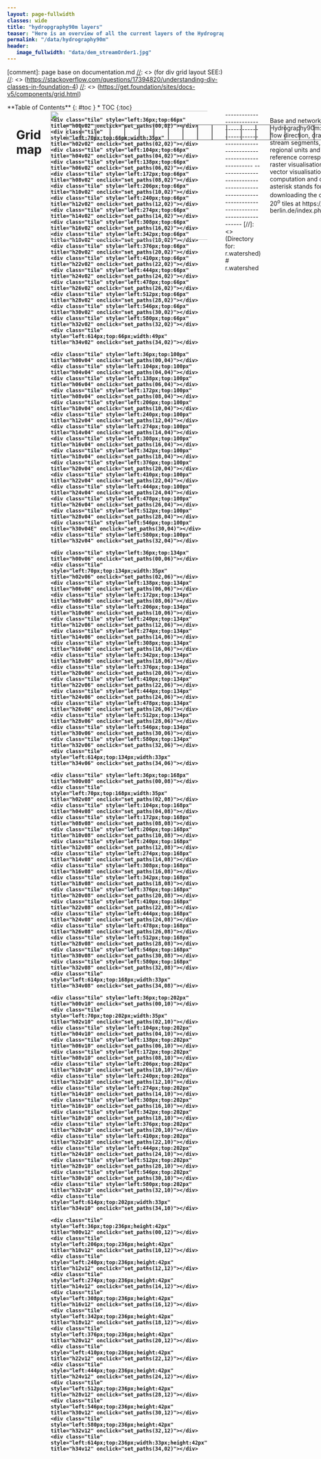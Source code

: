 ```yaml
---
layout: page-fullwidth
classes: wide
title: "hydropgraphy90m layers"
teaser: "Here is an overview of all the current layers of the Hydrography90m dataset. Click below on the tiled map to get the download links, or use the script [here](/link/to/code_page). Please see the paper by [Amatulli et al. (2022)](link/to/essd) for further details."
permalink: "/data/hydrography90m"
header:
   image_fullwidth: "data/dem_streamOrder1.jpg"
---
```


<style>
	table, th, td {border: 0px solid black; background-color: white;}

	.tileDownloadBoundsTitle {
		padding-bottom: 5px;
	}
	.mapTileDownloadContainer {
		width: 685px;
		height: 267px;
		display: block;
		position: relative;
	}
	.mapTileDownloadBaseLayer {
		position: absolute;
		left:0;
		right:0;
	}
.tile {
  width:34px;
  height:34px;
  border:1px solid #606060;
  display:block;
  position:absolute;
  background-color: rgba(128,128,128,0.01);
}

.tile:hover {
  border:2px solid red;
  z-index:2;
  background-color: rgba(128,128,128,0.01);
}

.tile.selected {
  border:1px solid red;
  opacity: 0.6;
  z-index:2;
  background-color: red;
}

#tilepaths a {
  font-family: monospace;
  font-size: 10px;
}

#tilepaths a:link {
  text-decoration: none;
}

#tilepaths a:visited {
  text-decoration: none;
}

#tilepaths a:hover {
  text-decoration: underline;
}

#tilepaths a:active {
  text-decoration: underline;
}

code {
  font-weight: bold;
}

		#	if (FILES[i]= 'r.stream.channel') {
			#		SUB_FILE = CHANNEL_FILE
			#	} else if (FILES = 'r.stream.distance') {
			#		SUB_FILE = DIST_FILE
			#	} else if (FILES = 'r.stream.order') {
			#		SUB_FILE = ORDER_FILE
			#	} else if (FILES = 'r.stream.slope') {
			#		SUB_FILE = SLOPE_FILE
			#	} else {SUB_FILE = WTRSHD_FILE}

</style>

<script src="../../pages/data/jquery-3.6.0.js" type="text/javascript"></script>
<script>
	var BASE_URL = 'https://public.igb-berlin.de/index.php/s/agciopgzXjWswF4';
	var FILES = ['r.stream.channel', 'r.stream.distance', 'r.stream.order', 'r.stream.slope', 'r.watershed'];
	var CHANNEL_FILE = ['channel_curv_cel', 'channel_dist_dw_seg', 'channel_dist_up_cel', 'channel_dist_up_seg', 'channel_elv_dw_cel', 'channel_elv_dw_seg', 'channel_elv_up_cel', 'channel_elv_up_seg', 'channel_grad_dw_seg', 'channel_grad_up_cel', 'channel_grad_up_seg'];
	var DIST_FILE = ['outlet_diff_dw_basin', 'outlet_diff_dw_scratch', 'outlet_dist_dw_basin', 'outlet_dist_dw_scratch', 'stream_diff_dw_near', 'stream_diff_up_farth', 'stream_diff_up_near', 'stream_dist_dw_near', 'stream_dist_proximity', 'stream_dist_up_farth', 'stream_dist_up_near'];
	var ORDER_FILE = ['order_hack', 'order_horton', 'order_shreve', 'order_strahler', 'order_topo', 'order_vect'];
	var SLOPE_FILE = ['slope_curv_max_dw_cel', 'slope_curve_min_dw_cel', 'slope_elv_dw_cel', 'slope_grad_dw_cel'];
	var WTRSHD_FILE = ['accumulation', 'basin', 'depression', 'direction', 'outlet', 'regional', 'segment', 'sub_catchment'];
	var SUB_FILE = [CHANNEL_FILE, DIST_FILE, ORDER_FILE, SLOPE_FILE, WTRSHD_FILE]

	function set_paths(h,v) {

		var HZ_TILE_CODE = h
		var VT_TILE_CODE = v

		<p><a href="https://public.igb-berlin.de/index.php/s/agciopgzXjWswF4?path=%2F"/>Flow Accumulation</a></p>
		
		var lines = ['<p>', '<div class="tileDownloadBoundsTitle"> RTS Label: "'h'+ h + 'v' + v ":</div>'];
		
		r.watershed/basin_tiles20d/basin.tif
		
		


		for (var i = 0 ; i < FILES.length; ++i) {
			for (var j = 0 ; j < SUB_FILES.length; ++j) {
					for (var k = 0 ; k < SUB_FILE[j].length[j]; ++k){
						var url = [BASE_URL, FILES[i], '%2F', SUB_FILE[j], '_tiles20d','&files=', SUB_FILE[i],'_h', lat, 'v', long,.tif.join('');
						var dataset_name = FILES[i].split("/")[0];
					
						lines.push('<div class="url"><b>' + dataset_name.charAt(0).toUpperCase() + dataset_name.slice(1) + ": " + '</b><a href="' + url + '">' + url + '</a></div>');
					}
			}
		}
	lines.push('</p>');
	document.getElementById("tilepaths").innerHTML = lines.join('');
	};
	$(function() {
		$(".tile").on("click", function() {
			$(".tile").removeClass("selected");
			$(this).addClass("selected");
		});
	});
</script>


[comment]: page base on documentation.md
[//]: <> (for div grid layout SEE:)
[//]: <> (https://stackoverflow.com/questions/17394820/understanding-div-classes-in-foundation-4)
[//]: <> (https://get.foundation/sites/docs-v5/components/grid.html)

<div class="row">
<div class="medium-4 medium-push-9 columns" markdown="1">
<div class="panel radius" markdown="1">
**Table of Contents**
{: #toc }
*  TOC
{:toc}
</div>
</div><!-- /.medium-4.columns -->

<div class="medium-8 medium-pull-4 columns" markdown="1">

----------------------------------------------------------------------------------------------
# Grid map

<div class="mapTileDownloadContainer">
	<div class="mapTileDownloadBaseLayer"><img width="750" height="300" src="../../images/data/basins_noTiles.png" /></div>
	<div class="tile" style="left:36px;top:32px" title="h00v00" onclick="set_paths(00,00)"></div>
	<div class="tile" style="left:70px;top:32px;width:35px" title="h02v00" onclick="set_paths(02,00)"></div>
	<div class="tile" style="left:104px;top:32px" title="h04v00" onclick="set_paths(04,00)"></div>
	<div class="tile" style="left:138px;top:32px" title="h06v00" onclick="set_paths(06,00)"></div>
	<div class="tile" style="left:172px;top:32px" title="h08v00" onclick="set_paths(08,00)"></div>
	<div class="tile" style="left:206px;top:32px" title="h10v00" onclick="set_paths(10,00)"></div>
	<div class="tile" style="left:240px;top:32px" title="h12v00" onclick="set_paths(12,00)"></div>	
	<div class="tile" style="left:274px;top:32px" title="h14v00" onclick="set_paths(14,00)"></div>	
	<div class="tile" style="left:308px;top:32px" title="h16v00" onclick="set_paths(16,00)"></div>
	<div class="tile" style="left:342px;top:32px" title="h18v00" onclick="set_paths(18,00)"></div>
	<div class="tile" style="left:376px;top:32px" title="h20v00" onclick="set_paths(20,00)"></div>
	<div class="tile" style="left:410px;top:32px" title="h22v00" onclick="set_paths(22,00)"></div>
	<div class="tile" style="left:444px;top:32px" title="h24v00" onclick="set_paths(24,00)"></div>
	<div class="tile" style="left:478px;top:32px" title="h26v00" onclick="set_paths(26,00)"></div>
	<div class="tile" style="left:512px;top:32px" title="h28v00" onclick="set_paths(28,00)"></div>
	<div class="tile" style="left:546px;top:32px" title="h30v00" onclick="set_paths(30,00)"></div>
	<div class="tile" style="left:580px;top:32px" title="h32v00" onclick="set_paths(32,00)"></div>
	<div class="tile" style="left:614px;top:32px;width:49px" title="h34v00" onclick="set_paths(34,00)"></div>

	<div class="tile" style="left:36px;top:66px" title="h00v02" onclick="set_paths(00,02)"></div>
	<div class="tile" style="left:70px;top:66px;width:35px" title="h02v02" onclick="set_paths(02,02)"></div>
	<div class="tile" style="left:104px;top:66px" title="h04v02" onclick="set_paths(04,02)"></div>
	<div class="tile" style="left:138px;top:66px" title="h06v02" onclick="set_paths(06,02)"></div>
	<div class="tile" style="left:172px;top:66px" title="h08v02" onclick="set_paths(08,02)"></div>
	<div class="tile" style="left:206px;top:66px" title="h10v02" onclick="set_paths(10,02)"></div>
	<div class="tile" style="left:240px;top:66px" title="h12v02" onclick="set_paths(12,02)"></div>	
	<div class="tile" style="left:274px;top:66px" title="h14v02" onclick="set_paths(14,02)"></div>	
	<div class="tile" style="left:308px;top:66px" title="h16v02" onclick="set_paths(16,02)"></div>
	<div class="tile" style="left:342px;top:66px" title="h18v02" onclick="set_paths(18,02)"></div>
	<div class="tile" style="left:376px;top:66px" title="h20v02" onclick="set_paths(20,02)"></div>
	<div class="tile" style="left:410px;top:66px" title="h22v02" onclick="set_paths(22,02)"></div>
	<div class="tile" style="left:444px;top:66px" title="h24v02" onclick="set_paths(24,02)"></div>
	<div class="tile" style="left:478px;top:66px" title="h26v02" onclick="set_paths(26,02)"></div>
	<div class="tile" style="left:512px;top:66px" title="h28v02" onclick="set_paths(28,02)"></div>
	<div class="tile" style="left:546px;top:66px" title="h30v02" onclick="set_paths(30,02)"></div>
	<div class="tile" style="left:580px;top:66px" title="h32v02" onclick="set_paths(32,02)"></div>
	<div class="tile" style="left:614px;top:66px;width:49px" title="h34v02" onclick="set_paths(34,02)"></div>

	<div class="tile" style="left:36px;top:100px" title="h00v04" onclick="set_paths(00,04)"></div>
	<div class="tile" style="left:104px;top:100px" title="h04v04" onclick="set_paths(04,04)"></div>
	<div class="tile" style="left:138px;top:100px" title="h06v04" onclick="set_paths(06,04)"></div>
	<div class="tile" style="left:172px;top:100px" title="h08v04" onclick="set_paths(08,04)"></div>
	<div class="tile" style="left:206px;top:100px" title="h10v04" onclick="set_paths(10,04)"></div>
	<div class="tile" style="left:240px;top:100px" title="h12v04" onclick="set_paths(12,04)"></div>	
	<div class="tile" style="left:274px;top:100px" title="h14v04" onclick="set_paths(14,04)"></div>	
	<div class="tile" style="left:308px;top:100px" title="h16v04" onclick="set_paths(16,04)"></div>
	<div class="tile" style="left:342px;top:100px" title="h18v04" onclick="set_paths(18,04)"></div>
	<div class="tile" style="left:376px;top:100px" title="h20v04" onclick="set_paths(20,04)"></div>
	<div class="tile" style="left:410px;top:100px" title="h22v04" onclick="set_paths(22,04)"></div>
	<div class="tile" style="left:444px;top:100px" title="h24v04" onclick="set_paths(24,04)"></div>
	<div class="tile" style="left:478px;top:100px" title="h26v04" onclick="set_paths(26,04)"></div>
	<div class="tile" style="left:512px;top:100px" title="h28v04" onclick="set_paths(28,04)"></div>
	<div class="tile" style="left:546px;top:100px" title="h30v04E" onclick="set_paths(30,04)"></div>
	<div class="tile" style="left:580px;top:100px" title="h32v04" onclick="set_paths(32,04)"></div>
	
	<div class="tile" style="left:36px;top:134px" title="h00v06" onclick="set_paths(00,06)"></div>
	<div class="tile" style="left:70px;top:134px;width:35px" title="h02v06" onclick="set_paths(02,06)"></div>
	<div class="tile" style="left:138px;top:134px" title="h06v06" onclick="set_paths(06,06)"></div>
	<div class="tile" style="left:172px;top:134px" title="h08v06" onclick="set_paths(08,06)"></div>
	<div class="tile" style="left:206px;top:134px" title="h10v06" onclick="set_paths(10,06)"></div>
	<div class="tile" style="left:240px;top:134px" title="h12v06" onclick="set_paths(12,06)"></div>	
	<div class="tile" style="left:274px;top:134px" title="h14v06" onclick="set_paths(14,06)"></div>	
	<div class="tile" style="left:308px;top:134px" title="h16v06" onclick="set_paths(16,06)"></div>
	<div class="tile" style="left:342px;top:134px" title="h18v06" onclick="set_paths(18,06)"></div>
	<div class="tile" style="left:376px;top:134px" title="h20v06" onclick="set_paths(20,06)"></div>
	<div class="tile" style="left:410px;top:134px" title="h22v06" onclick="set_paths(22,06)"></div>
	<div class="tile" style="left:444px;top:134px" title="h24v06" onclick="set_paths(24,06)"></div>
	<div class="tile" style="left:478px;top:134px" title="h26v06" onclick="set_paths(26,06)"></div>
	<div class="tile" style="left:512px;top:134px" title="h28v06" onclick="set_paths(28,06)"></div>
	<div class="tile" style="left:546px;top:134px" title="h30v06" onclick="set_paths(30,06)"></div>
	<div class="tile" style="left:580px;top:134px" title="h32v06" onclick="set_paths(32,06)"></div>
	<div class="tile" style="left:614px;top:134px;width:33px" title="h34v06" onclick="set_paths(34,06)"></div>

	<div class="tile" style="left:36px;top:168px" title="h00v08" onclick="set_paths(00,08)"></div>
	<div class="tile" style="left:70px;top:168px;width:35px" title="h02v08" onclick="set_paths(02,08)"></div>
	<div class="tile" style="left:104px;top:168px" title="h04v08" onclick="set_paths(04,08)"></div>
	<div class="tile" style="left:172px;top:168px" title="h08v08" onclick="set_paths(08,08)"></div>
	<div class="tile" style="left:206px;top:168px" title="h10v08" onclick="set_paths(10,08)"></div>
	<div class="tile" style="left:240px;top:168px" title="h12v08" onclick="set_paths(12,08)"></div>	
	<div class="tile" style="left:274px;top:168px" title="h14v08" onclick="set_paths(14,08)"></div>	
	<div class="tile" style="left:308px;top:168px" title="h16v08" onclick="set_paths(16,08)"></div>
	<div class="tile" style="left:342px;top:168px" title="h18v08" onclick="set_paths(18,08)"></div>
	<div class="tile" style="left:376px;top:168px" title="h20v08" onclick="set_paths(20,08)"></div>
	<div class="tile" style="left:410px;top:168px" title="h22v08" onclick="set_paths(22,08)"></div>
	<div class="tile" style="left:444px;top:168px" title="h24v08" onclick="set_paths(24,08)"></div>
	<div class="tile" style="left:478px;top:168px" title="h26v08" onclick="set_paths(26,08)"></div>
	<div class="tile" style="left:512px;top:168px" title="h28v08" onclick="set_paths(28,08)"></div>
	<div class="tile" style="left:546px;top:168px" title="h30v08" onclick="set_paths(30,08)"></div>
	<div class="tile" style="left:580px;top:168px" title="h32v08" onclick="set_paths(32,08)"></div>
	<div class="tile" style="left:614px;top:168px;width:33px" title="h34v08" onclick="set_paths(34,08)"></div>

	<div class="tile" style="left:36px;top:202px" title="h00v10" onclick="set_paths(00,10)"></div>
	<div class="tile" style="left:70px;top:202px;width:35px" title="h02v10" onclick="set_paths(02,10)"></div>
	<div class="tile" style="left:104px;top:202px" title="h04v10" onclick="set_paths(04,10)"></div>
	<div class="tile" style="left:138px;top:202px" title="h06v10" onclick="set_paths(06,10)"></div>
	<div class="tile" style="left:172px;top:202px" title="h08v10" onclick="set_paths(08,10)"></div>
	<div class="tile" style="left:206px;top:202px" title="h10v10" onclick="set_paths(10,10)"></div>
	<div class="tile" style="left:240px;top:202px" title="h12v10" onclick="set_paths(12,10)"></div>	
	<div class="tile" style="left:274px;top:202px" title="h14v10" onclick="set_paths(14,10)"></div>	
	<div class="tile" style="left:308px;top:202px" title="h16v10" onclick="set_paths(16,10)"></div>
	<div class="tile" style="left:342px;top:202px" title="h18v10" onclick="set_paths(18,10)"></div>
	<div class="tile" style="left:376px;top:202px" title="h20v10" onclick="set_paths(20,10)"></div>
	<div class="tile" style="left:410px;top:202px" title="h22v10" onclick="set_paths(22,10)"></div>
	<div class="tile" style="left:444px;top:202px" title="h24v10" onclick="set_paths(24,10)"></div>
	<div class="tile" style="left:512px;top:202px" title="h28v10" onclick="set_paths(28,10)"></div>
	<div class="tile" style="left:546px;top:202px" title="h30v10" onclick="set_paths(30,10)"></div>
	<div class="tile" style="left:580px;top:202px" title="h32v10" onclick="set_paths(32,10)"></div>
	<div class="tile" style="left:614px;top:202px;width:33px" title="h34v10" onclick="set_paths(34,10)"></div>

	<div class="tile" style="left:36px;top:236px;height:42px" title="h00v12" onclick="set_paths(00,12)"></div>
	<div class="tile" style="left:206px;top:236px;height:42px" title="h10v12" onclick="set_paths(10,12)"></div>
	<div class="tile" style="left:240px;top:236px;height:42px" title="h12v12" onclick="set_paths(12,12)"></div>	
	<div class="tile" style="left:274px;top:236px;height:42px" title="h14v12" onclick="set_paths(14,12)"></div>	
	<div class="tile" style="left:308px;top:236px;height:42px" title="h16v12" onclick="set_paths(16,12)"></div>
	<div class="tile" style="left:342px;top:236px;height:42px" title="h18v12" onclick="set_paths(18,12)"></div>
	<div class="tile" style="left:376px;top:236px;height:42px" title="h20v12" onclick="set_paths(20,12)"></div>
	<div class="tile" style="left:410px;top:236px;height:42px" title="h22v12" onclick="set_paths(22,12)"></div>
	<div class="tile" style="left:444px;top:236px;height:42px" title="h24v12" onclick="set_paths(24,12)"></div>
	<div class="tile" style="left:512px;top:236px;height:42px" title="h28v12" onclick="set_paths(28,12)"></div>
	<div class="tile" style="left:546px;top:236px;height:42px" title="h30v12" onclick="set_paths(30,12)"></div>
	<div class="tile" style="left:580px;top:236px;height:42px" title="h32v12" onclick="set_paths(32,12)"></div>
	<div class="tile" style="left:614px;top:236px;width:33px;height:42px" title="h34v12" onclick="set_paths(34,02)"></div>
</div>


<div id="tilepaths"></div> 
----------------------------------------------------------------------------------------------
--------------------------------------------------------------------------------------------
[//]: <> (Directory for: r.watershed)
# r.watershed
<p>Base and network layers of Hydrography90m: flow accumulation, flow direction, drainage basins, outlets, stream segments, subcatchments,
regional units and depression; Map reference corresponding to Figure 6 for raster visualisation and Figure 5 for vector visualisation;
Unit; Commands for computation and output file names. The asterisk stands for the regular tile ID for downloading the data, available
in 20<sup>o</sup>x 20<sup>o</sup> tiles at https://public.igb-berlin.de/index.php/s/agciopgzXjWswF4</p>

<table style="width:100% background-image= none">
	<tr>
		<th colspan="2" style="font-size: 25px;">Flow Accumulation</th>
	</tr>
	<tr>
		<td rowspan="1">
			<img src="/hydrography.org/images/data/hydrography90m/Fig6/flow-accumulation.png" alt="accumulation_*.tif" width="320" />
		</td>
		<td><br><br><br><br>
			<ul>
				<li><a href="https://public.igb-berlin.de/index.php/s/agciopgzXjWswF4?path=%2Fr.watershed%2Faccumulation_tiles20d" target="_blank"> accumulation_*.tif (raster)</a></li>
				<li><a href="https://geo.igb-berlin.de/maps/new?layer=geonode:hydrography90m_v1_accumulation_cog&view=True" target="_blank" > Raster layer visualization</a></li>
			</ul>
		</td>
	</tr>
	<tr>
		<th colspan="2" style="font-size: 25px;">Drainage Basin</th>
	</tr>
	<tr>
		<td rowspan="1">
			<img src="/hydrography.org/images/data/hydrography90m/Fig6/drainage-basin.png" alt="Drainage Basin" width="320"/>
		</td>
		<td><br><br><br><br>
			<ul>
				<li><a href="https://public.igb-berlin.de/index.php/s/agciopgzXjWswF4?path=%2Fr.watershed%2Fbasin_tiles20d" target="_blank"> basin_*.tif (raster)</a></li>
				<li><a href="https://public.igb-berlin.de/index.php/s/agciopgzXjWswF4?path=%2Fr.watershed%2Fbasin_tiles20d" target="_blank">basin_*.gpkg (vector)</a></li>
				<li><a href="https://geo.igb-berlin.de/maps/new?layer=geonode:hydrography90m_v1_basin_cog&view=True" target="_blank" > Raster layer visualization</a></li>

			</ul>
		</td>
	</tr>
	<tr>
		<th colspan="2" style="font-size: 25px;">Flow Direction</th>
	</tr>
	<tr>
		<td rowspan="1">
			<embed src="/hydrography.org/images/data/hydrography90m/Fig6/flow-direction.png" alt="direction_*.tif" width="320"/>
		</td>
		<td><br><br><br><br>
			<ul>
				<li><a href="https://public.igb-berlin.de/index.php/s/agciopgzXjWswF4?path=%2Fr.watershed%2Fdirection_tiles20d" target="_blank"> direction_*.tif (raster)</a></li>
				<li><a href="https://geo.igb-berlin.de/maps/new?layer=geonode:hydrography90m_v1_direction_cog&view=True" target="_blank" > Raster layer visualization</a></li>
			</ul>
		</td>
	</tr>
	<tr>
		<th colspan="2" style="font-size: 25px;">Outlets</th>
	</tr>
	<tr>
		<td rowspan="1">
			<img src="/hydrography.org/images/data/hydrography90m/Fig6/str-seg-outlet.png" alt="Outlets" width="320"/>
		</td>
		<td><br><br><br><br>
			<ul>
				<li><a href="https://public.igb-berlin.de/index.php/s/agciopgzXjWswF4?path=%2Fr.watershed%2Foutlet_tiles20d" target="_blank"> outlet_*.tif (raster)</a></li>
				<li><a href="https://public.igb-berlin.de/index.php/s/agciopgzXjWswF4?path=%2Fr.watershed%2Foutlet_tiles20d" target="_blank">outlet_*.gpkg (vector)</a></li>
				<li><a href="https://geo.igb-berlin.de/maps/new?layer=geonode:hydrography90m_v1_outlet_cog&view=True" target="_blank" > Raster layer visualization</a></li>
			</ul>
		</td>
	</tr>
	<tr>
		<th colspan="2" style="font-size: 25px;">Stream Segment</th>
	</tr>
	<tr>
		<td rowspan="1">
			<img src="/hydrography.org/images/data/hydrography90m/Fig6/str-seg-outlet.png" alt="Stream Segment" width="320"/>
		</td>
		<td><br><br><br><br>
			<ul>
				<li><a href="https://public.igb-berlin.de/index.php/s/agciopgzXjWswF4?path=%2Fr.watershed%2Fsegment_tiles20d" target="_blank"> segment_*.tif (raster)</a></li>
				<li><a href="https://geo.igb-berlin.de/maps/new?layer=geonode:hydrography90m_v1_segment_cog&view=True" target="_blank" > Raster layer visualization</a></li>
			</ul>
		</td>
	</tr>
	<tr>
		<th colspan="2" style="font-size: 25px;">Sub-catchment</th>
	</tr>
	<tr>
		<td rowspan="1">
			<img src="/hydrography.org/images/data/hydrography90m/Fig6/sub-catchment.png" alt="Sub-catchment" width="320"/>
		</td>
		<td><br><br><br><br>
			<ul>
				<li><a href="https://public.igb-berlin.de/index.php/s/agciopgzXjWswF4?path=%2Fr.watershed%2Fsub_catchment_tiles20d" target="_blank">sub_catchment_*.tif (raster)</a></li>
				<li><a href="https://public.igb-berlin.de/index.php/s/agciopgzXjWswF4?path=%2Fr.watershed%2Fsub_catchment_tiles20d" target="_blank">sub_catchment_*.gpkg (vector)</a></li>
				<li><a href="https://geo.igb-berlin.de/maps/new?layer=geonode:hydrography90m_v1_sub_catchment_cog&view=True" target="_blank" > Raster layer visualization</a></li>
			</ul>
		</td>
	</tr>
	<tr>
		<th colspan="2" style="font-size: 25px;">Depression</th>
	</tr>
	<tr>
		<td rowspan="1">

		</td>
		<td><br><br><br><br>
			<ul>
				<li><a href="https://public.igb-berlin.de/index.php/s/agciopgzXjWswF4?path=%2Fr.watershed%2Fdepression_tiles20d" target="_blank"> Depression (raster)</a></li>
			</ul>
		</td>
	</tr>
</table>

------------------------------------------------------------------------------------------------------------------------------------------------------------------------

[//]: <> (Directory for: r.stream.slope)
# r.stream.slope

<p>Curvature, gradient (elevation difference divided by distance), and elevation difference raster maps computed with the r.stream.slope
GRASS GIS module; map reference corresponding to Figure 11; specific GRASS GIS command; and output layer name.</p>

<table style="width:100%">
	<tr>
		<th colspan="2" style="font-size: 18px;">Maximum curvature between highest upstream cell, focal cell and downstream cell</th>
	</tr>
	<tr>
		<td rowspan="1">
			<img src="/hydrography.org/images/data/hydrography90m/Fig11/slope-curv-max-dw-cel.png" alt="slope_curv_max_dw_cel_*.tif" width="320"/>
		</td>
		<td><br><br><br><br>
			<ul>
			<li><a href="https://public.igb-berlin.de/index.php/s/agciopgzXjWswF4?path=%2Fr.stream.slope%2Fslope_curv_max_dw_cel_tiles20d" target="_blank"> slope_curv_max_dw_cel_*.tif (raster)</a></li>
			<li><a href="https://geo.igb-berlin.de/maps/new?layer=geonode:hydrography90m_v1_slope_curv_max_dw_cel_cog&view=True" target="_blank" > Raster layer visualization</a></li>

			</ul>
		</td>
	</tr>
	<tr>
		<th colspan="2" style="font-size: 18px;">Minimum curvature between lowest upstream cell, focal cell and downstream cell.</th>
	</tr>
	<tr>
		<td rowspan="1">
			<img src="/hydrography.org/images/data/hydrography90m/Fig11/slope-curv-min-dw-cel.png" alt="slope_curv_min_dw_cel_*.tif" width="320"/>
		</td>
		<td><br><br><br><br>
			<ul>
			<li><a href="https://public.igb-berlin.de/index.php/s/agciopgzXjWswF4?path=%2Fr.stream.slope%2Fslope_curv_min_dw_cel_tiles20d" target="_blank"> slope_curv_min_dw_cel_*.tif (raster)</a></li>
			<li><a href="https://geo.igb-berlin.de/maps/new?layer=geonode:hydrography90m_v1_slope_curv_min_dw_cel_cog&view=True" target="_blank" > Raster layer visualization</a></li>
			</ul>
		</td>
	</tr>
	<tr>
		<th colspan="2" style="font-size: 18px;">Elevation difference between focal cell and downstream cell</th>
	</tr>
	<tr>
		<td rowspan="1">
			<img src="/hydrography.org/images/data/hydrography90m/Fig11/slope-elv-dw-cel.png" alt="slope_elv_dw_cel_*.tif" width="320"/>
		</td>
		<td><br><br><br><br>
			<ul>
			<li><a href="https://public.igb-berlin.de/index.php/s/agciopgzXjWswF4?path=%2Fr.stream.slope%2Fslope_elv_dw_cel_tiles20d" target="_blank"> slope_elv_dw_cel_*.tif (raster)</a></li>
			<li><a href="https://geo.igb-berlin.de/maps/new?layer=geonode:hydrography90m_v1_slope_elv_dw_cel_cog&view=True" target="_blank" > Raster layer visualization</a></li>
			</ul>
		</td>
	</tr>
	<tr>
		<th colspan="2" style="font-size: 18px;">Focal cell gradient</th>
	</tr>
	<tr>
		<td rowspan="1">
			<img src="/hydrography.org/images/data/hydrography90m/Fig11/slope-grad-dw-cel.png" alt="slope_grad_dw_cel_*.tif" width="320"/>
		</td>
		<td><br><br><br><br>
			<ul>
			<li><a href="https://public.igb-berlin.de/index.php/s/agciopgzXjWswF4?path=%2Fr.stream.slope%2Fslope_grad_dw_cel_tiles20d" target="_blank"> slope_grad_dw_cel_*.tif (raster)</a></li>
			<li><a href="https://geo.igb-berlin.de/maps/new?layer=geonode:hydrography90m_v1_slope_grad_dw_cel_cog&view=True" target="_blank" > Raster layer visualization</a></li>
			</ul>
		</td>
	</tr>
</table>

------------------------------------------------------------------------------------------------------------------------------------------------------------------------

[//]: <> (Directory for r.stream.distance)

# r.stream.distance

<p>    Stream/outlet distance and elevation difference raster maps computed with the r.stream.distance GRASS GIS module; map reference
corresponding to Figure 12; unit; GRASS GIS command; and output layer name.</p>

<table style="width:100%">
	<tr>
		<th colspan="2" style="font-size: 18px;">Shortest upstream distance between focal grid cell and the nearest sub-catchment drainage divide</th>
	</tr>
	<tr>
		<td rowspan="1">
			<img src="/hydrography.org/images/data/hydrography90m/Fig12/stream-dist-up-near.png" alt="Shortest upstream distance" width="325"/>
		</td>
		<td><br><br><br><br>
		<ul>
		<li><a href="https://public.igb-berlin.de/index.php/s/agciopgzXjWswF4?path=%2Fr.stream.distance%2Fstream_dist_up_near_tiles20d" target="_blank"> stream_dist_up_near_*.tif (raster)</a></li>
		<li><a href="https://geo.igb-berlin.de/maps/new?layer=geonode:hydrography90m_v1_stream_dist_up_near_cel_cog&view=True" target="_blank" > Raster layer visualization</a></li>
		</ul>
		</td>
	</tr>
	<tr>
		<th colspan="2" style="font-size: 18px;">Longest upstream distance between focal grid cell and the nearest sub-catchment drainage divide</th>
	</tr>
	<tr>
		<td rowspan="1">
			<img src="/hydrography.org/images/data/hydrography90m/Fig12/stream-dist-up-farth.png" alt="Longest upstream distance" width="330"/>
		</td>
		<td><br><br><br><br>
		<ul>
		<li><a href="https://public.igb-berlin.de/index.php/s/agciopgzXjWswF4?path=%2Fr.stream.distance%2Fstream_dist_dw_near_tiles20d" target="_blank"> stream_dist_up_farth_*.tif (raster)</a></li>
		<li><a href="https://geo.igb-berlin.de/maps/new?layer=geonode:hydrography90m_v1_stream_dist_dw_near_cel_cog&view=True" target="_blank" > Raster layer visualization</a></li>
		</ul>
		</td>
	</tr>
	<tr>
		<th colspan="2" style="font-size: 18px;">Distance between focal grid cell and its nearest downstream stream grid cell</th>
	</tr>
	<tr>
		<td rowspan="1">
			<img src="/hydrography.org/images/data/hydrography90m/Fig12/stream-dist-dw-near.png" alt="stream_dist_dw_near_*.tif" width="325"/>
		</td>
		<td><br><br><br><br>
		<ul>
		<li><a href="https://public.igb-berlin.de/index.php/s/agciopgzXjWswF4?path=%2Fr.stream.distance%2Fstream_dist_up_farth_tiles20d" target="_blank"> stream_dist_dw_near_*.tif (raster)</a></li>
        	<li><a href="https://geo.igb-berlin.de/maps/new?layer=geonode:hydrography90m_v1_stream_dist_up_farth_cel_cog&view=True" target="_blank" > Raster layer visualization</a></li>
		</ul>
		</td>
	</tr>
	<tr>
		<th colspan="2" style="font-size: 18px;">Distance between focal grid cell and the outlet grid cell in the network</th>
	</tr>
	<tr>
		<td rowspan="1">
			<img src="/hydrography.org/images/data/hydrography90m/Fig12/outlet-dist-dw-basin.png" alt="outlet_dist_dw_basin_*.tif" width="325"/>
		</td>
		<td><br><br><br><br>
		<ul>
		<li><a href="https://public.igb-berlin.de/index.php/s/agciopgzXjWswF4?path=%2Fr.stream.distance%2Foutlet_dist_dw_basin_tiles20d" target="_blank"> outlet_dist_dw_basin_*.tif (raster)</a></li>
                <li><a href="https://geo.igb-berlin.de/maps/new?layer=geonode:hydrography90m_v1_outlet_dist_dw_basin_cel_cog&view=True" target="_blank" > Raster layer visualization</a></li>
		</ul>
		</td>
	</tr>
	<tr>
		<th colspan="2" style="font-size: 18px;">Distance between focal grid cell and the downstream stream node grid cell</th>
	</tr>
	<tr>
		<td rowspan="1">
			<img src="/hydrography.org/images/data/hydrography90m/Fig12/outlet-dist-dw-scratch.png" alt="outlet_dist_dw_scatch_*.tif" width="325"/>
		</td>
		<td><br><br><br><br>
		<ul>
		<li><a href="https://public.igb-berlin.de/index.php/s/agciopgzXjWswF4?path=%2Fr.stream.distance%2Foutlet_dist_dw_scatch_tiles20d" target="_blank"> outlet_dist_dw_scatch_*.tif (raster)</a></li>
		<li><a href="https://geo.igb-berlin.de/maps/new?layer=geonode:hydrography90m_v1_outlet_dist_dw_scatch_cog&view=True" target="_blank" > Raster layer visualization</a></li>
		</ul>
		</td>
	</tr>
	<tr>
		<th colspan="2" style="font-size: 18px;">Euclidean distance between focal grid cell and the stream network</th>
	</tr>
	<tr>
		<td rowspan="1">
			<img src="/hydrography.org/images/data/hydrography90m/Fig12/stream-dist-proximity.png" alt="stream_dist_proximity_*.tif" width="325"/>
		</td>
		<td><br><br><br><br>
			<ul>
				<li><a href="https://public.igb-berlin.de/index.php/s/agciopgzXjWswF4?path=%2Fr.stream.distance%2Fstream_dist_proximity_tiles20d" target="_blank"> stream_dist_proximity_*.tif (raster)</a></li>
				<li><a href="" target="blank">**NEED** Raster layer visualization</a></li>
			</ul>
		</td>
	</tr>
	<tr>
		<th colspan="2" style="font-size: 18px;">Elevation difference of the shortest path from focal grid cell to the sub-catchment drainage divide</th>
	</tr>
	<tr>
		<td rowspan="1">
			<img src="/hydrography.org/images/data/hydrography90m/Fig12/stream-dist-up-near.png" alt="stream_diff_up_near_*.tif" width="325"/>
		</td>
		<td><br><br><br><br>
		<ul>
		<li><a href="https://public.igb-berlin.de/index.php/s/agciopgzXjWswF4?path=%2Fr.stream.distance%2Fstream_diff_up_near_tiles20d" target="_blank"> stream_diff_up_near_*.tif (raster)</a></li>
		<li><a href="https://geo.igb-berlin.de/maps/new?layer=geonode:hydrography90m_v1_outlet_dist_dw_scatch_cog&view=True" target="_blank" > Raster layer visualization</a></li>
		</ul>
		</td>
	</tr>
	<tr>
		<th colspan="2" style="font-size: 18px;">Elevation difference of the longest path from focal grid cell to the sub-catchment drainage divide</th>
	</tr>
	<tr>
		<td rowspan="1">
			<img src="/hydrography.org/images/data/hydrography90m/Fig12/stream-diff-up-farth.png" alt="stream_diff_up_farth_*.tif" width="325"/>
		</td>
		<td><br><br><br><br>
		<ul>
		<li><a href="https://public.igb-berlin.de/index.php/s/agciopgzXjWswF4?path=%2Fr.stream.distance%2Fstream_diff_up_farth_tiles20d" target="_blank"> stream_diff_up_farth_*.tif (raster)</a></li>
		<li><a href="https://geo.igb-berlin.de/maps/new?layer=geonode:hydrography90m_v1_stream_diff_up_farth_cog&view=True" target="_blank" > Raster layer visualization</a></li>
		</ul>
		</td>
	</tr>
	<tr>
		<th colspan="2" style="font-size: 18px;">Elevation difference between focal grid cell and its nearest downstream stream pixel</th>
	</tr>
	<tr>
		<td rowspan="1">
			<img src="/hydrography.org/images/data/hydrography90m/Fig12/stream-diff-dw-near.png" alt="stream_diff_dw_near_*.tif" width="325"/>
		</td>
		<td><br><br><br><br>
		<ul>
		<li><a href="https://public.igb-berlin.de/index.php/s/agciopgzXjWswF4?path=%2Fr.stream.distance%2Fstream_diff_dw_near_tiles20d" target="_blank"> stream_diff_dw_near_*.tif (raster)</a></li>
		<li><a href="https://geo.igb-berlin.de/maps/new?layer=geonode:hydrography90m_v1_stream_diff_dw_near_cog&view=True" target="_blank" > Raster layer visualization</a></li>
		</ul>
		</td>
	</tr>
	<tr>
		<th colspan="2" style="font-size: 18px;">Elevation difference between focal grid cell and the outlet grid cell in the network</th>
	</tr>
	<tr>
		<td rowspan="1">
			<img src="/hydrography.org/images/data/hydrography90m/Fig12/outlet-diff-dw-basin.png" alt="outlet_diff_dw_basin_*.tif" width="325"/>
		</td>
		<td><br><br><br><br>
		<ul>
		<li><a href="https://public.igb-berlin.de/index.php/s/agciopgzXjWswF4?path=%2Fr.stream.distance%2Foutlet_diff_dw_basin_tiles20d" target="_blank"> outlet_diff_dw_basin_*.tif (raster)</a></li>
		<li><a href="https://geo.igb-berlin.de/maps/new?layer=geonode:hydrography90m_v1_outlet_diff_dw_basin_cog&view=True" target="_blank" > Raster layer visualization</a></li>
		</ul>
		</td>
	</tr>
	<tr>
		<th colspan="2" style="font-size: 18px;">Elevation difference between focal grid cell and the downstream stream node grid cell</th>
	</tr>
	<tr>
		<td rowspan="1">
			<img src="/hydrography.org/images/data/hydrography90m/Fig12/outlet-diff-dw-scratch.png" alt="outlet_diff_dw_scatch_*.tif" width="325"/>
		</td>
		<td><br><br><br><br>
		<ul>
		<li><a href="https://public.igb-berlin.de/index.php/s/agciopgzXjWswF4?path=%2Fr.stream.distance%2Foutlet_diff_dw_scatch_tiles20d" target="_blank"> outlet_diff_dw_scatch_*.tif (raster)</a></li>
		<li><a href="https://geo.igb-berlin.de/maps/new?layer=geonode:hydrography90m_v1_outlet_diff_dw_scatch_cog&view=True" target="_blank" > Raster layer visualization</a></li>
		</ul>
		</td>
	</tr>
</table>

------------------------------------------------------------------

[//]: <> (Directory for: r.stream.slope)

# r.stream.channel

<table style="width:100%">
	<tr>
		<th colspan="2" style="font-size: 18px;">Segment downstream mean gradient between focal cell and the node/outlet</th>
	</tr>
	<tr>
		<td rowspan="1">
			<img src="/hydrography.org/images/data/hydrography90m/Fig13/channel-grad-dw-seg.png" alt="channel_grad_dw_seg_*.tif" width="325"/>
		</td>
		<td><br><br><br><br>
		<ul>
		<li><a href="https://public.igb-berlin.de/index.php/s/agciopgzXjWswF4?path=%2Fr.stream.channel%2Fchannel_grad_dw_seg_tiles20d" target="_blank"> channel_grad_dw_seg_*.tif (raster)</a></li>
		<li><a href="https://geo.igb-berlin.de/maps/new?layer=geonode:hydrography90m_v1_channel_grad_dw_seg_cog&view=True" target="_blank" > Raster layer visualization</a></li>
		</ul>
		</td>
	</tr>
	<tr>
		<th colspan="2" style="font-size: 18px;">Segment upstream mean gradient between focal cell and the init/node</th>
	</tr>
	<tr>
		<td rowspan="1">
			<img src="/hydrography.org/images/data/hydrography90m/Fig13/channel-grad-up-seg.png" alt="channel_grad_up_seg_*.tif" width="325"/>
		</td>
		<td><br><br><br><br>
		<ul>
		<li><a href="https://public.igb-berlin.de/index.php/s/agciopgzXjWswF4?path=%2Fr.stream.channel%2Fchannel_grad_up_seg_tiles20d" target="_blank"> channel_grad_up_seg_*.tif (raster)</a></li>
		<li><a href="https://geo.igb-berlin.de/maps/new?layer=geonode:hydrography90m_v1_channel_grad_up_seg_cog&view=True" target="_blank" > Raster layer visualization</a></li>
		</ul>
		</td>
	</tr>
	<tr>
		<th colspan="2" style="font-size: 18px;">Upstream gradient between focal cell and the next cell</th>
	</tr>
	<tr>
		<td rowspan="1">
			<img src="/hydrography.org/images/data/hydrography90m/Fig13/channel-grad-up-cel.png" alt="channel_grad_up_cel_*.tif" width="325"/>
		</td>
		<td><br><br><br><br>
		<ul>
		<li><a href="https://public.igb-berlin.de/index.php/s/agciopgzXjWswF4?path=%2Fr.stream.channel%2Fchannel_grad_up_cel_tiles20d" target="_blank">channel_grad_up_cel_*.tif (raster)</a></li>
		<li><a href="https://geo.igb-berlin.de/maps/new?layer=geonode:hydrography90m_v1_channel_grad_up_cel_cog&view=True" target="_blank" > Raster layer visualization</a></li>
		</ul>
		</td>
	</tr>
	<tr>
		<th colspan="2" style="font-size: 18px;">Cell stream course curvature of the focal cell</th>
	</tr>
	<tr>
		<td rowspan="1">
			<img src="/hydrography.org/images/data/hydrography90m/Fig13/channel-curv-cel.png" alt="channel_curv_cel_*.tif" width="325"/>
		</td>
		<td><br><br><br><br>
		<ul>
		<li><a href="https://public.igb-berlin.de/index.php/s/agciopgzXjWswF4?path=%2Fr.stream.channel%2Fchannel_curv_cel_tiles20d" target="_blank">channel_curv_cel_*.tif (raster)</a></li>
		<li><a href="https://geo.igb-berlin.de/maps/new?layer=geonode:hydrography90m_v1_channel_curv_cel_cog&view=True" target="_blank" > Raster layer visualization</a></li>
		</ul>
		</td>
	</tr>
	<tr>
		<th colspan="2" style="font-size: 18px;">Segment downstream elevation difference between focal cell and the node/outlet</th>
	</tr>
	<tr>
		<td rowspan="1">
			<img src="/hydrography.org/images/data/hydrography90m/Fig13/channel-elv-dw-seg.png" alt="channel_elv_dw_seg_*.tif" width="325"/>
		</td>
		<td><br><br><br><br>
		<ul>
		<li><a href="https://public.igb-berlin.de/index.php/s/agciopgzXjWswF4?path=%2Fr.stream.channel%2Fchannel_elv_dw_seg_tiles20d" target="_blank">channel_elv_dw_seg_*.tif (raster)</a></li>
		<li><a href="https://geo.igb-berlin.de/maps/new?layer=geonode:hydrography90m_v1_channel_elv_dw_seg_cel_cog&view=True" target="_blank" > Raster layer visualization</a></li>
		</ul>
		</td>
	</tr>
	<tr>
		<th colspan="2" style="font-size: 18px;">Segment upstream elevation difference between focal cell and the init/node</th>
	</tr>
	<tr>
		<td rowspan="1">
			<img src="/hydrography.org/images/data/hydrography90m/Fig13/channel-elv-up-seg.png" alt="channel_elv_up_seg_*.tif" width="325"/>
		</td>
		<td><br><br><br><br>
		<ul>
		<li><a href="https://public.igb-berlin.de/index.php/s/agciopgzXjWswF4?path=%2Fr.stream.channel%2Fchannel_elv_up_seg_tiles20d" target="_blank">channel_elv_up_seg_*.tif (raster)</a></li>
		<li><a href="https://geo.igb-berlin.de/maps/new?layer=geonode:hydrography90m_v1_channel_elv_up_seg_cog&view=True" target="_blank" > Raster layer visualization</a></li>
		</ul>
		</td>
	</tr>
	<tr>
		<th colspan="2" style="font-size: 18px;">Upstream elevation difference between focal cell and the next cell</th>
	</tr>
	<tr>
		<td rowspan="1">
			<img src="/hydrography.org/images/data/hydrography90m/Fig13/channel-elv-up-cel.png" alt="channel_elv_up_cel_*.tif" width="325"/>
		</td>
		<td><br><br><br><br>
		<ul>
		<li><a href="https://public.igb-berlin.de/index.php/s/agciopgzXjWswF4?path=%2Fr.stream.channel%2Fchannel_elv_up_cel_tiles20d" target="_blank">channel_elv_up_cel_*.tif (raster)</a></li>
		<li><a href="https://geo.igb-berlin.de/maps/new?layer=geonode:hydrography90m_v1_channel_elv_up_cel_cog&view=True" target="_blank" > Raster layer visualization</a></li>
		</ul>
		</td>
	</tr>
	<tr>
		<th colspan="2" style="font-size: 18px;">Downstream elevation difference between focal cell and the next cell</th>
	</tr>
	<tr>
		<td rowspan="1">
			<img src="/hydrography.org/images/data/hydrography90m/Fig13/channel-elv-dw-cel.png" alt="channel_elv_dw_cel_*.tif" width="325"/>
		</td>
		<td><br><br><br><br>
		<ul>
		<li><a href="https://public.igb-berlin.de/index.php/s/agciopgzXjWswF4?path=%2Fr.stream.channel%2Fchannel_elv_dw_cel_tiles20d" target="_blank">channel_elv_dw_cel_*.tif (raster)</a></li>
		<li><a href="https://geo.igb-berlin.de/maps/new?layer=geonode:hydrography90m_v1_channel_elv_dw_cel_cog&view=True" target="_blank" > Raster layer visualization</a></li>
		</ul>
		</td>
	</tr>
	<tr>
		<th colspan="2" style="font-size: 18px;">Segment downstream distance between focal cell and the node/outlet</th>
	</tr>
	<tr>
		<td rowspan="1">
			<img src="/hydrography.org/images/data/hydrography90m/Fig13/channel-dist-dw-seg.png" alt="channel_dist_dw_seg_*.tif" width="325"/>
		</td>
		<td><br><br><br><br>
		<ul>
		<li><a href="https://public.igb-berlin.de/index.php/s/agciopgzXjWswF4?path=%2Fr.stream.channel%2Fchannel_dist_dw_seg_tiles20d" target="_blank">channel_dist_dw_seg_*.tif (raster)</a></li>
		<li><a href="https://geo.igb-berlin.de/maps/new?layer=geonode:hydrography90m_v1_channel_dist_dw_seg_cog&view=True" target="_blank" > Raster layer visualization</a></li>
		</ul>
		</td>
	</tr>
	<tr>
		<th colspan="2" style="font-size: 18px;">Segment upstream distance between focal cell and the init/node</th>
	</tr>
	<tr>
		<td rowspan="1">
			<img src="/hydrography.org/images/data/hydrography90m/Fig13/channel-dist-up-seg.png" alt="channel_dist_up_seg_*.tif" width="325"/>
		</td>
		<td><br><br><br><br>
		<ul>
		<li><a href="https://public.igb-berlin.de/index.php/s/agciopgzXjWswF4?path=%2Fr.stream.channel%2Fchannel_dist_up_seg_tiles20d" target="_blank">channel_dist_up_seg_*.tif (raster)</a></li>
		<li><a href="https://geo.igb-berlin.de/maps/new?layer=geonode:hydrography90m_v1_channel_dist_up_seg_cog&view=True" target="_blank" > Raster layer visualization</a></li>
		</ul>
		</td>
	</tr>
	<tr>
		<th colspan="2" style="font-size: 18px;">Upstream distance between focal cell and next cell</th>
	</tr>
	<tr>
		<td rowspan="1">
			<img src="/hydrography.org/images/data/hydrography90m/Fig13/channel-dist-up-cel.png" alt="channel_dist_up_cel_*.tif" width="325"/>
		</td>
		<td><br><br><br><br>
		<ul>
		<li><a href="https://public.igb-berlin.de/index.php/s/agciopgzXjWswF4?path=%2Fr.stream.channel%2Fchannel_dist_up_cel_tiles20d" target="_blank">channel_dist_up_cel_*.tif (raster)</a></li>
		<li><a href="https://geo.igb-berlin.de/maps/new?layer=geonode:hydrography90m_v1_channel_dist_up_cel_cog&view=True" target="_blank" > Raster layer visualization</a></li>
		</ul>
		</td>
	</tr>
</table>

------------------------------------------------------------------

[//]: <> (Directory for: r.stream.order)

# r.stream.order
<p>Stream order raster and vector files computed with the r.stream.order GRASS GIS module, the map reference corresponding to
Figure 14, the specific GRASS GIS command and the layer output name.</p>
<table style="width:100%">
	<tr>
		<th colspan="2" style="font-size: 18px;">Strahler’s stream order</th>
	</tr>
	<tr>
		<td rowspan="1">
			<img src="/hydrography.org/images/data/hydrography90m/Fig14/stream-strahler.png" alt="stream_strahler_*.tif" width="325"/>
		</td>
		<td><br><br><br><br>
			<ul>
				<li><a href="https://public.igb-berlin.de/index.php/s/agciopgzXjWswF4?path=%2Fr.stream.order%2Forder_strahler_tiles20d" target="_blank">order_strahler_*.tif (raster)</a></li>
				<li><a href="" target="blank">**NEED** Raster layer visualization</a></li>
			</ul>
		</td>
	</tr>
	<tr>
		<th colspan="2" style="font-size: 18px;">Shreve’s stream magnitude</th>
	</tr>
	<tr>
		<td rowspan="1">
			<img src="/hydrography.org/images/data/hydrography90m/Fig14/stream-shreve.png" alt="stream_shreve_*.tif" width="325"/>
		</td>
		<td><br><br><br><br>
			<ul>
				<li><a href="https://public.igb-berlin.de/index.php/s/agciopgzXjWswF4?path=%2Fr.stream.order%2Forder_shreve_tiles20d" target="_blank">order_shreve_*.tif (raster)</a></li>
				<li><a href="" target="blank">**NEED** Raster layer visualization</a></li>
			</ul>
		</td>
	</tr>
	<tr>
		<th colspan="2" style="font-size: 18px;">Horton’s stream order</th>
	</tr>
	<tr>
		<td rowspan="1">
			<img src="/hydrography.org/images/data/hydrography90m/Fig14/stream-horton.png" alt="stream_horton_*.tif" width="325"/>
		</td>
		<td><br><br><br><br>
			<ul>
				<li><a href="https://public.igb-berlin.de/index.php/s/agciopgzXjWswF4?path=%2Fr.stream.order%2Forder_horton_tiles20d" target="_blank">order_horton_*.tif (raster)</a></li>
				<li><a href="" target="blank">**NEED** Raster layer visualization</a></li>
			</ul>
		</td>
	</tr>
	<tr>
		<th colspan="2" style="font-size: 18px;">Hack’s stream order</th>
	</tr>
	<tr>
		<td rowspan="1">
			<img src="/hydrography.org/images/data/hydrography90m/Fig14/stream-hack.png" alt="stream_hack_*.tif" width="325"/>
		</td>
		<td><br><br><br><br>
			<ul>
				<li><a href="https://public.igb-berlin.de/index.php/s/agciopgzXjWswF4?path=%2Fr.stream.order%2Forder_hack_tiles20d" target="_blank">order_hack_*.tif (raster)</a></li>
				<li><a href="" target="blank">**NEED** Raster layer visualization</a></li>
			</ul>
		</td>
	</tr>
	<tr>
		<th colspan="2" style="font-size: 18px;">Topological dimension of streams</th>
	</tr>
	<tr>
		<td rowspan="1">
			<img src="/hydrography.org/images/data/hydrography90m/Fig14/stream-topo.png" alt="stream_topo_*.tif" width="325"/>
		</td>
		<td><br><br><br><br>
			<ul>
				<li><a href="https://public.igb-berlin.de/index.php/s/agciopgzXjWswF4?path=%2Fr.stream.order%2Forder_topo_tiles20d" target="_blank">order_topo_*.tif (raster)</a></li>
				<li><a href="" target="blank">**NEED** Raster layer visualization</a></li>
			</ul>
		</td>
	</tr>
	<tr>
		<th colspan="2" style="font-size: 18px;">All stream segments and nodes attributes</th>
	</tr>
	<tr>
		<td rowspan="1">
			<img src="/hydrography.org/images/data/hydrography90m/Fig14/vect.png" alt="" width="410"/>
		</td>
		<td><br><br><br><br>
			<ul>
				<li><a href="https://public.igb-berlin.de/index.php/s/agciopgzXjWswF4?path=%2Fr.stream.order%2Forder_vect_tiles20d" target="_blank">order_vect_*.gpkg (vector)</a></li>
			</ul>
		</td>
	</tr>
</table>

## Focal cell gradient
bla bla for r.watershed 

### Straller

Download link

### Henke

Download link

</div>